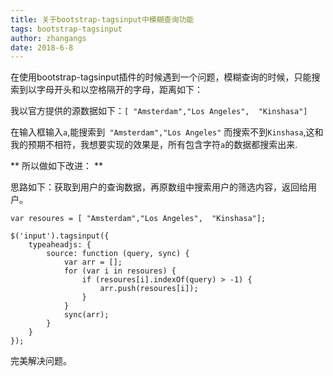 ```yaml
---
title: 关于bootstrap-tagsinput中模糊查询功能
tags: bootstrap-tagsinput
author: zhangangs
date: 2018-6-8
---
```


在使用bootstrap-tagsinput插件的时候遇到一个问题，模糊查询的时候，只能搜索到以字母开头和以空格隔开的字母，距离如下：

我以官方提供的源数据如下：`[ "Amsterdam","Los Angeles",  "Kinshasa"]`

在输入框输入`a`,能搜索到` "Amsterdam","Los Angeles"` 而搜索不到`Kinshasa`,这和我的预期不相符，我想要实现的效果是，所有包含字符`a`的数据都搜索出来.

** 所以做如下改进：  **

思路如下：获取到用户的查询数据，再原数组中搜索用户的筛选内容，返回给用户。

```
var resoures = [ "Amsterdam","Los Angeles",  "Kinshasa"];

$('input').tagsinput({
    typeaheadjs: {
        source: function (query, sync) {
            var arr = [];
            for (var i in resoures) {
                if (resoures[i].indexOf(query) > -1) {
                    arr.push(resoures[i]);
                }
            }
            sync(arr);
        }
    }
});
```

完美解决问题。

